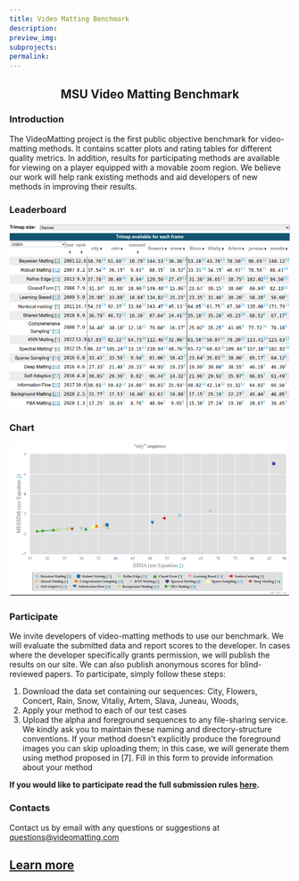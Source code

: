 ```yaml
---
title: Video Matting Benchmark
description:
preview_img:
subprojects:
permalink: 
---
```




<script src="https://code.highcharts.com/highcharts.js"></script>
<script src="https://code.highcharts.com/modules/exporting.js"></script>
<script src="https://code.highcharts.com/modules/export-data.js"></script>
<script src="https://code.highcharts.com/modules/accessibility.js"></script>
<script src="https://ajax.googleapis.com/ajax/libs/jquery/1.8.2/jquery.min.js"></script>
<script src="https://code.highcharts.com/highcharts-more.js"></script>
<link rel="stylesheet" type="text/css" href="https://cdn.datatables.net/1.10.22/css/jquery.dataTables.css">
<script type="text/javascript" charset="utf8"
   src="https://cdn.datatables.net/1.10.22/js/jquery.dataTables.js"></script>
<script type="text/javascript"  src="https://ajax.googleapis.com/ajax/libs/jquery/3.5.1/jquery.min.js"></script>


<style>
    .subproject-links {
        display: flex;
        flex-wrap: wrap;
        margin-top: 20px;
    }

    .subproject-links a {
        background-color: #f0f0f0;
        color: black;
        font-size: 16px;
        padding: 10px 15px;

        text-align: center;
        text-decoration: none;

        margin: 4px 8px;
        border-radius: 10px;
    }

    .subproject-links a:hover {
        background-color: #e0e0e0;
        text-decoration: none;
    }

    table.deint {
        display: table;
    }
</style>

<h2 style="text-align: center; font-weight: bold;">MSU Video Matting Benchmark</h2>

### Introduction
The VideoMatting project is the first public objective benchmark for video-matting methods. It contains scatter plots and rating tables for different quality metrics. In addition, results for participating methods are available for viewing on a player equipped with a movable zoom region. We believe our work will help rank existing methods and aid developers of new methods in improving their results.

### Leaderboard

<a href="https://videomatting.com/"><img src="/assets/img/videomatting_leaderboard.png"></a>



### Chart

<a href="https://videomatting.com/"><img src="/assets/img/videomatting_chart.png"></a>

### Participate
We invite developers of video-matting methods to use our benchmark. We will evaluate the submitted data and report scores to the developer. In cases where the developer specifically grants permission, we will publish the results on our site. We can also publish anonymous scores for blind-reviewed papers. To participate, simply follow these steps:
1. Download the data set containing our sequences: City, Flowers, Concert, Rain, Snow, Vitaliy, Artem, Slava, Juneau, Woods,
2. Apply your method to each of our test cases
3. Upload the alpha and foreground sequences to any file-sharing service. We kindly ask you to maintain these naming and directory-structure conventions. If your method doesn't explicitly produce the foreground images you can skip uploading them; in this case, we will generate them using method proposed in [7].
Fill in this form to provide information about your method

**If you would like to participate read the full submission rules [here](https://videomatting.com/#participate).**


### Contacts

Contact us by email with any questions or suggestions at <questions@videomatting.com>


## [Learn more](https://videomatting.com)